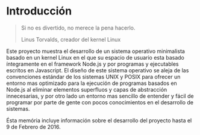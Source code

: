# Introducción

> Si no es divertido, no merece la pena hacerlo.
>
> Linus Torvalds, creador del kernel Linux

Este proyecto muestra el desarrollo de un sistema operativo minimalista basado
en un kernel Linux en el que su espacio de usuario esta basado íntegramente en
el framework Node.js y por programas y ejecutables escritos en Javascript. El
diseño de este sistema operativo se aleja de las convenciones estándar de los
sistemas UNIX y POSIX para ofrecer un entorno mas optimizado para la ejecución
de programas basados en Node.js al eliminar elementos superfluos y capas de
abstracción innecesarias, y por otro lado un entorno mas sencillo de entender y
fácil de programar por parte de gente con pocos conocimientos en el desarrollo
de sistemas.

Ésta memória incluye información sobre el desarrollo del proyecto hasta el 9 de
Febrero de 2016.
